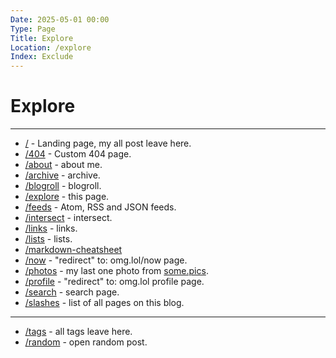 ```yaml
---
Date: 2025-05-01 00:00
Type: Page
Title: Explore
Location: /explore
Index: Exclude
---
```


# Explore

---

- [/](/) - Landing page, my all post leave here.
- [/404](/404) - Custom 404 page.
- [/about](/about) - about me.
- [/archive](/archive) - archive.
- [/blogroll](/blogroll) - blogroll.
- [/explore](/explore) - this page.
- [/feeds](/feeds) - Atom, RSS and JSON feeds.
- [/intersect](/intersect) - intersect.
- [/links](/links) - links.
- [/lists](/lists) - lists.
- [/markdown-cheatsheet](/markdown-cheatsheet)
- [/now](/now) - "redirect" to: omg.lol/now page.
- [/photos](/photos) - my last one photo from [some.pics](https://luxury-format.some.pics).
- [/profile](/profile) - "redirect" to: omg.lol profile page.
- [/search](/search) - search page.
- [/slashes](/slashes) - list of all pages on this blog.

---

- [/tags](/tags) - all tags leave here.
- [/random](/random) - open random post.
